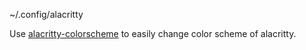~/.config/alacritty

Use [alacritty-colorscheme](https://pypi.org/project/alacritty-colorscheme/) to easily change color scheme of alacritty.
